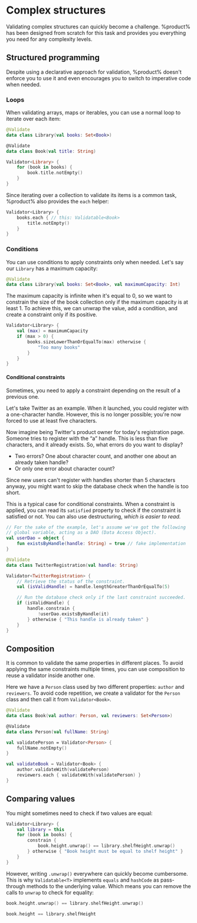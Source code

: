 # Complex structures

Validating complex structures can quickly become a challenge. %product% has been designed from scratch for this task and
provides you everything you need for any complexity levels.

## Structured programming

Despite using a declarative approach for validation, %product% doesn't enforce you to use it and even encourages you to
switch to imperative code when needed.

### Loops

When validating arrays, maps or iterables, you can use a normal loop to iterate over each item:

```kotlin
@Validate
data class Library(val books: Set<Book>)

@Validate
data class Book(val title: String)

Validator<Library> {
    for (book in books) {
        book.title.notEmpty()
    }
}
```

Since iterating over a collection to validate its items is a common task, %product% also provides the `each` helper:

```kotlin
Validator<Library> {
    books.each { // this: Validatable<Book>
        title.notEmpty()
    }
}
```

### Conditions

You can use conditions to apply constraints only when needed. Let's say our `Library` has a maximum capacity:

```kotlin
@Validate
data class Library(val books: Set<Book>, val maximumCapacity: Int)
```

The maximum capacity is infinite when it's equal to 0, so we want to constrain the size of the book collection only if
the maximum capacity is at least 1. To achieve this, we can unwrap the value, add a condition, and create a constraint
only if its positive.

```kotlin
Validator<Library> {
    val (max) = maximumCapacity
    if (max > 0) {
        books.sizeLowerThanOrEqualTo(max) otherwise {
            "Too many books"
        }
    }
}
```

#### Conditional constraints

Sometimes, you need to apply a constraint depending on the result of a previous one.

Let's take Twitter as an example. When it launched, you could register with a one-character handle. However, this is no
longer possible; you're now forced to use at least five characters.

Now imagine being Twitter's product owner for today's registration page. Someone tries to register with the “a” handle.
This is less than five characters, and it already exists. So, what errors do you want to display?

* Two errors? One about character count, and another one about an already taken handle?
* Or only one error about character count?

Since new users can't register with handles shorter than 5 characters anyway, you might want to skip the database check
when the handle is too short.

This is a typical case for conditional constraints. When a constraint is applied, you can read its `satisfied`
property to check if the constraint is satisfied or not. You can also use destructuring, _which is easier to read._

```kotlin
// For the sake of the example, let's assume we've got the following
// global variable, acting as a DAO (Data Access Object).
val userDao = object {
    fun existsByHandle(handle: String) = true // fake implementation
}

@Validate
data class TwitterRegistration(val handle: String)

Validator<TwitterRegistration> {
    // Retrieve the status of the constraint.
    val (isValidHandle) = handle.lengthGreaterThanOrEqualTo(5)

    // Run the database check only if the last constraint succeeded.
    if (isValidHandle) {
        handle.constrain {
            !userDao.existsByHandle(it)
        } otherwise { "This handle is already taken" }
    }
}
```

## Composition

It is common to validate the same properties in different places. To avoid applying the same constraints multiple times,
you can use composition to reuse a validator inside another one.

Here we have a `Person` class used by two different properties: `author` and `reviewers`. To avoid code repetition, we
create a validator for the `Person` class and then call it from `Validator<Book>`.

```kotlin
@Validate
data class Book(val author: Person, val reviewers: Set<Person>)

@Validate
data class Person(val fullName: String)

val validatePerson = Validator<Person> {
    fullName.notEmpty()
}

val validateBook = Validator<Book> {
    author.validateWith(validatePerson)
    reviewers.each { validateWith(validatePerson) }
}
```

## Comparing values

You might sometimes need to check if two values are equal:

```kotlin
Validator<Library> {
    val library = this
    for (book in books) {
        constrain {
            book.height.unwrap() == library.shelfHeight.unwrap()
        } otherwise { "Book height must be equal to shelf height" }
    }
}
```

However, writing `.unwrap()` everywhere can quickly become cumbersome. This is why `Validatable<T>` implements
`equals` and `hashCode` as pass-through methods to the underlying value. Which means you can remove the calls to
`unwrap` to check for equality:

<compare type="top-bottom" first-title="With explicit usage of unwrap()" second-title="Without unwrap()">

```kotlin
book.height.unwrap() == library.shelfHeight.unwrap()
```

```kotlin
book.height == library.shelfHeight
```

</compare>
